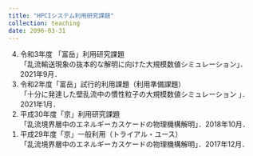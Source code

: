 ```yaml
---
title: "HPCIシステム利用研究課題"
collection: teaching
date: 2096-03-31
---
```

<ol reversed>
<li>
令和3年度 「富岳」利用研究課題<br>
「乱流輸送現象の抜本的な解明に向けた大規模数値シミュレーション」．2021年9月．
</li>
<li>
令和2年度「富岳」試行的利用課題（利用準備課題）<br>
「十分に発達した壁乱流中の慣性粒子の大規模数値シミュレーション 」．2021年1月．
</li>
<li>
平成30年度「京」利用研究課題<br>
「乱流境界層中のエネルギーカスケードの物理機構解明」．2018年10月．
</li>
<li>
平成29年度「京」一般利用（トライアル・ユース）<br>
「乱流境界層中のエネルギーカスケードの物理機構解明」．2017年12月．
</li>
</ol>
